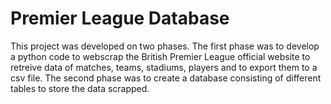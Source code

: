 # Premier League Database
This project was developed on two phases. The first phase was to develop a python code to webscrap the British Premier League official website to retreive data
of matches, teams, stadiums, players and to export them to a csv file. The second phase was to create a database consisting of different tables to store the data scrapped.

